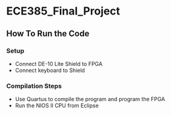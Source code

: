# ECE385_Final_Project


## How To Run the Code

### Setup

* Connect DE-10 Lite Shield to FPGA
* Connect keyboard to Shield


### Compilation Steps

* Use Quartus to compile the program and program the FPGA 
* Run the NIOS II CPU from Eclipse 
